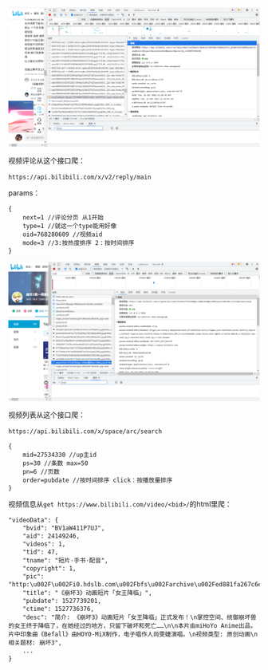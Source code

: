 ![image-20220426193024705](image-20220426193024705.png)

视频评论从这个接口爬：

`https://api.bilibili.com/x/v2/reply/main`

params：

```
{
	next=1 //评论分页 从1开始
	type=1 //就这一个type能用好像
	oid=768280609 //视频aid
	mode=3 //3:按热度排序 2：按时间排序
}
```

![image-20220426200147606](image-20220426200147606.png)

视频列表从这个接口爬：

`https://api.bilibili.com/x/space/arc/search`

```
{
	mid=27534330 //up主id
	ps=30 //条数 max=50
	pn=6 //页数
	order=pubdate //按时间排序 click：按播放量排序
}
```

视频信息从`get https://www.bilibili.com/video/<bid>/`的html里爬：

```
"videoData": {
    "bvid": "BV1aW411P7UJ",
    "aid": 24149246,
    "videos": 1,
    "tid": 47,
    "tname": "短片·手书·配音",
    "copyright": 1,
    "pic": "http:\u002F\u002Fi0.hdslb.com\u002Fbfs\u002Farchive\u002Fed881fa267c6e3248573550d551892c99368d120.jpg",
    "title": "《崩坏3》动画短片「女王降临」",
    "pubdate": 1527739201,
    "ctime": 1527736376,
    "desc": "简介: 《崩坏3》动画短片「女王降临」正式发布！\n掌控空间、统御崩坏兽的女王终于降临了，在她经过的地方，只留下破坏和死亡……\n\n本片由miHoYo Anime出品，片中印象曲《Befall》由HOYO-MiX制作，电子唱作人尚雯婕演唱。\n视频类型: 原创动画\n相关题材: 崩坏3",
    ...
}
```

